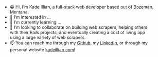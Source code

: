- 😁 Hi, I’m Kade Illian, a full-stack web developer based out of Bozeman, Montana.
- 👀 I’m interested in ...
- 🌱 I’m currently learning ...
- 💞️ I’m looking to collaborate on building web scrapers, helping others with their Rails projects, and eventually creating a cost of living app using a large variety of web scrapers.
- 📫 You can reach me through my [Github](www.github.com/kadeillian21), my [LinkedIn](https://www.linkedin.com/in/kade-illian/), or through my personal website [kadeillian.com](www.kadeillian.com)!

<!---
kadeillian21/kadeillian21 is a ✨ special ✨ repository because its `README.md` (this file) appears on your GitHub profile.
You can click the Preview link to take a look at your changes.
--->
